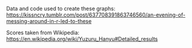 Data and code used to create these graphs:
https://kissncry.tumblr.com/post/637708391863746560/an-evening-of-messing-around-in-r-led-to-these

Scores taken from Wikipedia:
https://en.wikipedia.org/wiki/Yuzuru_Hanyu#Detailed_results

